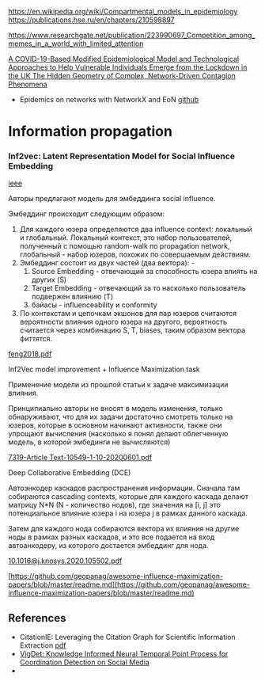 https://en.wikipedia.org/wiki/Compartmental_models_in_epidemiology
https://publications.hse.ru/en/chapters/210598897

https://www.researchgate.net/publication/223990697_Competition_among_memes_in_a_world_with_limited_attention

[A COVID-19-Based Modified Epidemiological Model and Technological Approaches to Help Vulnerable Individuals Emerge from the Lockdown in the UK
](https://www.researchgate.net/publication/344042984_A_COVID-19-Based_Modified_Epidemiological_Model_and_Technological_Approaches_to_Help_Vulnerable_Individuals_Emerge_from_the_Lockdown_in_the_UK?enrichId=rgreq-e98638d13f27367d73afe51e486c194a-XXX&enrichSource=Y292ZXJQYWdlOzM0NDA0Mjk4NDtBUzo5MzEyNTk2MjY4NDQxNjJAMTU5OTA0MTAwNTc3MA%3D%3D&el=1_x_2&_esc=publicationCoverPdf)
[The Hidden Geometry of Complex, Network-Driven Contagion Phenomena](https://www.researchgate.net/publication/259322075_The_Hidden_Geometry_of_Complex_Network-Driven_Contagion_Phenomena)

* Epidemics on networks with NetworkX and EoN [github](https://github.com/Mercurialll/tutors_and_projs/blob/master/jupyter_english/tutorials/Epidemics_on_networks_with_NetworkX_and_EoN_Syrovatskiy_Ilya.ipynb)



# Information propagation

### Inf2vec: Latent Representation Model for Social Influence Embedding
[ieee](https://ieeexplore.ieee.org/document/8509310)

Авторы предлагают модель для эмбеддинга social influence. 

Эмбеддинг происходит следующим образом:

1. Для каждого юзера определяются два influence context: локальный и глобальный. Локальный контекст, это набор пользователей, полученный с помощью random-walk по propagation network, глобальный - набор юзеров, похожих по совершаемым действиям.
2. Эмбеддинг состоит из двух частей (два вектора): -
    1. Source Embedding - отвечающий за способность юзера влиять на других (S)
    2. Target Embedding - отвечающий за то насколько пользователь подвержен влиянию (T)
    3. байасы - influenceability и conformity
3. По контекстам и цепочкам экшонов для пар юзеров считаются вероятности влияния одного юзера на другого, вероятность считается через комбинацию S, T, biases, таким образом вектора фиттятся.

[feng2018.pdf](https://s3-us-west-2.amazonaws.com/secure.notion-static.com/65ba9b1f-cf93-438e-9fa4-cc7bb7a87103/feng2018.pdf)

Inf2Vec model improvement + Influence Maximization task

Применение модели из прошлой статьи к задаче максимизации влияния.

Принципиально авторы не вносят в модель изменения, только обнаруживают, что для их задачи достаточно смотреть только на юзеров, которые в основном начинают активности, также они упрощают вычисления (насколько я понял делают облегченную модель, в которой эмбединги не вычисляются)

[7319-Article Text-10549-1-10-20200601.pdf](https://s3-us-west-2.amazonaws.com/secure.notion-static.com/a8e0649e-4ca4-4d63-b7fe-645ed4849fc3/7319-Article_Text-10549-1-10-20200601.pdf)

Deep Collaborative Embedding (DCE)

Автоэнкодер каскадов распространения информации. Сначала там собираются cascading contexts, которые для каждого каскада делают матрицу N*N (N - количество нодов), где значения на [i, j] это потенциальное влияние юзера i на юзера j в рамках данного каскада.

Затем для каждого нода собираются вектора их влияния на другие ноды в рамках разных каскадов, и это все подается на вход автоанкодеру, из которого достается эмбеддинг для нода.

[10.1016@j.knosys.2020.105502.pdf](https://s3-us-west-2.amazonaws.com/secure.notion-static.com/edca08d7-81a8-40b2-82a2-5d01083516aa/10.1016j.knosys.2020.105502.pdf)

[https://github.com/geopanag/awesome-influence-maximization-papers/blob/master/readme.md](https://github.com/geopanag/awesome-influence-maximization-papers/blob/master/readme.md)


## References
* CitationIE: Leveraging the Citation Graph for Scientific Information Extraction [pdf](https://arxiv.org/pdf/2106.01560.pdf)
* [VigDet: Knowledge Informed Neural Temporal Point Process for Coordination Detection on Social Media](https://arxiv.org/abs/2110.15454)
* 
